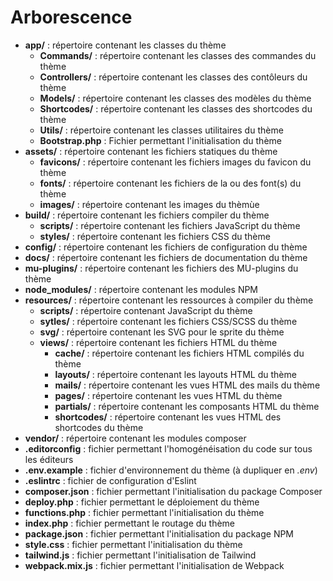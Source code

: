 # Arborescence

- **app/** : répertoire contenant les classes du thème
    - **Commands/** : répertoire contenant les classes des commandes du thème
    - **Controllers/** : répertoire contenant les classes des contôleurs du thème
    - **Models/** : répertoire contenant les classes des modèles du thème
    - **Shortcodes/** : répertoire contenant les classes des shortcodes du thème
    - **Utils/** : répertoire contenant les classes utilitaires du thème
    - **Bootstrap.php** : Fichier permettant l'initialisation du thème
- **assets/** : répertoire contenant les fichiers statiques du thème
    - **favicons/** : répertoire contenant les fichiers images du favicon du thème
    - **fonts/** : répertoire contenant les fichiers de la ou des font(s) du thème
    - **images/** : répertoire contenant les images du thèmùe
- **build/** : répertoire contenant les fichiers compiler du thème
    - **scripts/** : répertoire contenant les fichiers JavaScript du thème
    - **styles/** : répertoire contenant les fichiers CSS du thème
- **config/** : répertoire contenant les fichiers de configuration du thème
- **docs/** : répertoire contenant les fichiers de documentation du thème
- **mu-plugins/** : répertoire contenant les fichiers des MU-plugins du thème
- **node_modules/** : répertoire contenant les modules NPM
- **resources/** : répertoire contenant les ressources à compiler du thème
    - **scripts/** : répertoire contenant JavaScript du thème
    - **sytles/** : répertoire contenant les fichiers CSS/SCSS du thème
    - **svg/** : répertoire contenant les SVG pour le sprite du thème
    - **views/** : répertoire contenant les fichiers HTML du thème
        - **cache/** : répertoire contenant les fichiers HTML compilés du thème
        - **layouts/** : répertoire contenant les layouts HTML du thème
        - **mails/** : répertoire contenant les vues HTML des mails du thème
        - **pages/** : répertoire contenant les vues HTML du thème
        - **partials/** : répertoire contenant les composants HTML du thème
        - **shortcodes/** : répertoire contenant les vues HTML des shortcodes du thème
- **vendor/** : répertoire contenant les modules composer
- **.editorconfig** : fichier permettant l'homogénéisation du code sur tous les éditeurs
- **.env.example** : fichier d'environnement du thème (à dupliquer en *.env*)
- **.eslintrc** : fichier de configuration d'Eslint
- **composer.json** : fichier permettant l'initialisation du package Composer
- **deploy.php** : fichier permettant le déploiement du thème
- **functions.php** : fichier permettant l'initialisation du thème
- **index.php** : fichier permettant le routage du thème
- **package.json** : fichier permettant l'initialisation du package NPM
- **style.css** : fichier permettant l'initialisation du thème
- **tailwind.js** : fichier permettant l'initialisation de Tailwind
- **webpack.mix.js** : fichier permettant l'initialisation de Webpack
